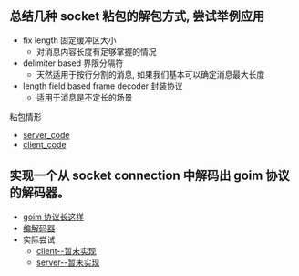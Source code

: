 ## 总结几种 socket 粘包的解包方式, 尝试举例应用
- fix length 固定缓冲区大小
  - 对消息内容长度有足够掌握的情况
- delimiter based 界限分隔符
  - 天然适用于按行分割的消息, 如果我们基本可以确定消息最大长度
- length field based frame decoder  封装协议
  - 适用于消息是不定长的场景

粘包情形
- [server_code](./origin_server_client/server_hw/hw_s_origin.go)
- [client_code](./origin_server_client/client_hw/hw_c_origin.go)


## 实现一个从 socket connection 中解码出 goim 协议的解码器。
- [goim 协议长这样](http://goim.io/docs/protocol.html)
- [编解码器](./goim_decoder_attempt/goim_decoder.go)
- 实际尝试
  - [client--暂未实现](./goim_decoder_attempt/mock_goim_protocal_c/mock_goim_p_c.go)
  - [server--暂未实现](./goim_decoder_attempt/decode_goim_s/decode_goim_s.go)


